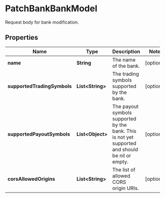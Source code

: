 

# PatchBankBankModel

Request body for bank modification.

## Properties

| Name | Type | Description | Notes |
|------------ | ------------- | ------------- | -------------|
|**name** | **String** | The name of the bank. |  [optional] |
|**supportedTradingSymbols** | **List&lt;String&gt;** | The trading symbols supported by the bank. |  [optional] |
|**supportedPayoutSymbols** | **List&lt;Object&gt;** | The payout symbols supported by the bank. This is not yet supported and should be nil or empty. |  [optional] |
|**corsAllowedOrigins** | **List&lt;String&gt;** | The list of allowed CORS origin URIs. |  [optional] |



